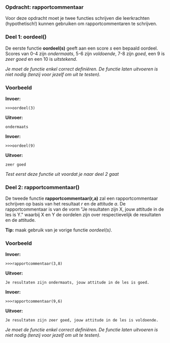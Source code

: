 ### Opdracht: rapportcommentaar
Voor deze opdracht moet je twee functies schrijven die leerkrachten (hypothetisch!) kunnen gebruiken om rapportcommentaren te schrijven. 

### Deel 1: oordeel()

De eerste functie **oordeel(s)** geeft aan een score *s* een bepaald oordeel. Scores van 0-4 zijn *ondermaats*, 5-6 zijn *voldoende*, 7-8 zijn *goed*, een 9 is *zeer goed* en een 10 is *uitstekend*.

*Je moet de functie enkel correct definiëren. De functie laten uitvoeren is niet nodig (tenzij voor jezelf om uit te testen).*


### Voorbeeld

**Invoer:**

    >>>oordeel(3)

**Uitvoer:**

    ondermaats

**Invoer:**

    >>>oordeel(9)

**Uitvoer:**

    zeer goed

*Test eerst deze functie uit voordat je naar deel 2 gaat*

### Deel 2: rapportcommentaar()

De tweede functie **rapportcommentaar(r,a)** zal een rapportcommentaar schrijven op basis van het resultaat *r* en de attitude *a*. De rapportcommentaar is van de vorm "Je resultaten zijn X, jouw attitude in de les is Y." waarbij X en Y de oordelen zijn over respectievelijk de resultaten en de attitude. 

**Tip:** maak gebruik van je vorige functie *oordeel(s)*.

### Voorbeeld

**Invoer:**

    >>>rapportcommentaar(3,8)

**Uitvoer:**

    Je resultaten zijn ondermaats, jouw attitude in de les is goed.

**Invoer:**

    >>>rapportcommentaar(9,6)

**Uitvoer:**

    Je resultaten zijn zeer goed, jouw attitude in de les is voldoende.

*Je moet de functie enkel correct definiëren. De functie laten uitvoeren is niet nodig (tenzij voor jezelf om uit te testen).*




